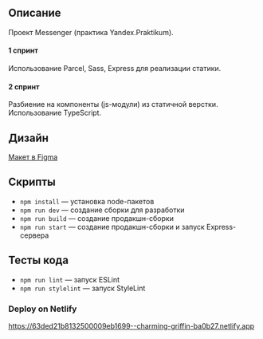 ## Описание

Проект Messenger (практика Yandex.Praktikum).

#### 1 спринт
Использование Parcel, Sass, Express для реализации статики.

#### 2 спринт
Разбиение на компоненты (js-модули) из статичной верстки. Использование TypeScript.

## Дизайн

[Макет в Figma](https://www.figma.com/file/RyCIabsvFXGjxt9MkMcJdj/Messenger-Yandex.Praktikum)

## Скрипты

- `npm install` — установка node-пакетов
- `npm run dev` — создание сборки для разработки
- `npm run build` — создание продакшн-сборки
- `npm run start` — создание продакшн-сборки и запуск Express-сервера

## Тесты кода

- `npm run lint` — запуск ESLint
- `npm run stylelint` — запуск StyleLint

### Deploy on Netlify

https://63ded21b8132500009eb1699--charming-griffin-ba0b27.netlify.app
